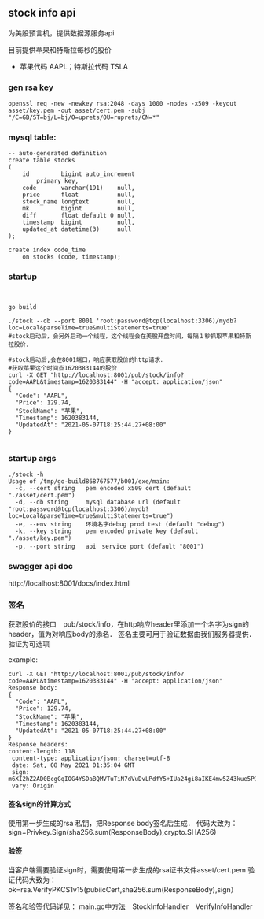 
## stock info api
为美股预言机，提供数据源服务api

目前提供苹果和特斯拉每秒的股价
- 苹果代码 AAPL；特斯拉代码 TSLA


### gen rsa key
```shell script
openssl req -new -newkey rsa:2048 -days 1000 -nodes -x509 -keyout asset/key.pem -out asset/cert.pem -subj "/C=GB/ST=bj/L=bj/O=uprets/OU=ruprets/CN=*"
```

### mysql table:
```mysql
-- auto-generated definition
create table stocks
(
    id         bigint auto_increment
        primary key,
    code       varchar(191)    null,
    price      float           null,
    stock_name longtext        null,
    mk         bigint          null,
    diff       float default 0 null,
    timestamp  bigint          null,
    updated_at datetime(3)     null
);

create index code_time
    on stocks (code, timestamp);

```

### startup 
```shell script


go build 

./stock --db --port 8001 'root:password@tcp(localhost:3306)/mydb?loc=Local&parseTime=true&multiStatements=true'
#stock启动后，会另外启动一个线程，这个线程会在美股开盘时间，每隔１秒抓取苹果和特斯拉股价．

#stock启动后,会在8001端口，响应获取股价的http请求．
#获取苹果这个时间点1620383144的股价
curl -X GET "http://localhost:8001/pub/stock/info?code=AAPL&timestamp=1620383144" -H "accept: application/json"
{
  "Code": "AAPL",
  "Price": 129.74,
  "StockName": "苹果",
  "Timestamp": 1620383144,
  "UpdatedAt": "2021-05-07T18:25:44.27+08:00"
}


```
### startup args
```shell script
./stock -h
Usage of /tmp/go-build868767577/b001/exe/main:
  -c, --cert string   pem encoded x509 cert (default "./asset/cert.pem")
  -d, --db string     mysql database url (default "root:password@tcp(localhost:3306)/mydb?loc=Local&parseTime=true&multiStatements=true")
  -e, --env string    环境名字debug prod test (default "debug")
  -k, --key string    pem encoded private key (default "./asset/key.pem")
  -p, --port string   api　service port (default "8001")

```

### swagger api doc
http://localhost:8001/docs/index.html


### 签名
获取股价的接口　pub/stock/info，在http响应header里添加一个名字为sign的header，值为对响应body的添名．
签名主要可用于验证数据由我们服务器提供．验证为可选项

example:
```shell script
curl -X GET "http://localhost:8001/pub/stock/info?code=AAPL&timestamp=1620383144" -H "accept: application/json"
Response body:
{
  "Code": "AAPL",
  "Price": 129.74,
  "StockName": "苹果",
  "Timestamp": 1620383144,
  "UpdatedAt": "2021-05-07T18:25:44.27+08:00"
}
Response headers:
content-length: 118 
 content-type: application/json; charset=utf-8 
 date: Sat, 08 May 2021 01:35:04 GMT 
 sign: m6XI2hZ2AD0BcgGqIOG4YSDaBQMVTuTiN7dVuDvLPdfY5+IUa24gi8aIKE4mw5Z43kue5PDltworBpK597QbUPXOIZi+hPpebcXjwgkGfcvwdHbOqVhb6NlAQIdoAeMOzA/05En4wjubaqX4Mr1sL5Yiq3lKHjIX5nlbLf33lErPuBim7TlZpQu6FNkm7aro1igH+doIOVYZPVxpBl8eu+Vzu8iBiQiAgx0tlLFEEs+J8Kx5Lnrrd1lHUyWQdoKR52tYtilF1Owt4QGzbCEAHaVzfrRS40DYi2g4gCshZGpn3f8PXzz9b/rLn2YZTeKlMBuLVRMN01hnzwzhr+te9Q== 
 vary: Origin 
```
#### 签名sign的计算方式
使用第一步生成的rsa 私钥，把Response body签名后生成．
代码大致为：
sign=Privkey.Sign(sha256.sum(ResponseBody),crypto.SHA256)

#### 验签
当客户端需要验证sign时，需要使用第一步生成的rsa证书文件asset/cert.pem
验证代码大致为：　ok=rsa.VerifyPKCS1v15(pubiicCert,sha256.sum(ResponseBody),sign）

签名和验签代码详见：
main.go中方法　StockInfoHandler　VerifyInfoHandler




